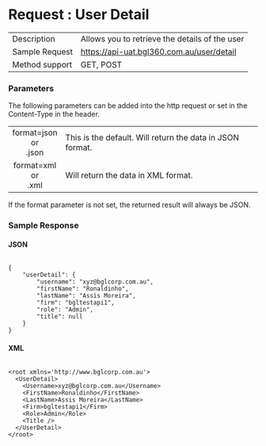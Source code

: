 # Request : User Detail

|  |  |
| -- | -- |
| Description | Allows you to retrieve the details of the user  |
| Sample Request| https://api-uat.bgl360.com.au/user/detail |
| Method support | GET, POST|

### Parameters


The following parameters can be added into the http request or set in the Content-Type in the header.

|  |  |
| :--: | -- |
| format=json <br> or <br> .json | This is the default. Will return the data in JSON format. |
| format=xml  <br> or <br> .xml | Will return the data in XML format. |

If the format parameter is not set, the returned result will always be JSON.

### Sample Response

#### JSON

```

{
	"userDetail": {
		"username": "xyz@bglcorp.com.au",
		"firstName": "Ronaldinho",
		"lastName": "Assis Moreira",
		"firm": "bgltestapi1",
		"role": "Admin",
		"title": null
	}
}

```

#### XML

```

<root xmlns='http://www.bglcorp.com.au'>
  <UserDetail>
    <Username>xyz@bglcorp.com.au</Username>
    <FirstName>Ronaldinho</FirstName>
    <LastName>Assis Moreira</LastName>
    <Firm>bgltestapi1</Firm>
    <Role>Admin</Role>
    <Title />
  </UserDetail>
</root>

```





